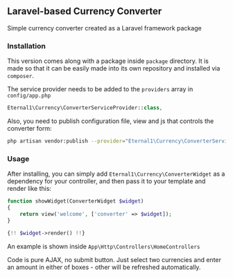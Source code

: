 ## Laravel-based Currency Converter

Simple currency converter created as a Laravel framework package

### Installation

This version comes along with a package inside `package` directory. It is made so that it can be easily made into its own repository and installed via `composer`.

The service provider needs to be added to the `providers` array in `config/app.php`

```php
Eternal1\Currency\ConverterServiceProvider::class,
```

Also, you need to publish configuration file, view and js that controls the converter form:

```bash
php artisan vendor:publish --provider="Eternal1\Currency\ConverterServiceProvider" --tag=currency
```

### Usage

After installing, you can simply add `Eternal1\Currency\ConverterWidget` as a dependency for your controller, and then pass it to your template and render like this:

```php
function showWidget(ConverterWidget $widget)
{
    return view('welcome', ['converter' => $widget]);
}
```

```php
{!! $widget->render() !!}
```

An example is shown inside `App\Http\Controllers\HomeControllers`

Code is pure AJAX, no submit button. Just select two currencies and enter an amount in either of boxes - other will be refreshed automatically.